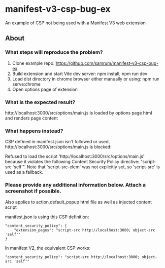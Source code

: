 # manifest-v3-csp-bug-ex

An example of CSP not being used with a Manifest V3 web extension

## About

### What steps will reproduce the problem?
1. Clone example repo: https://github.com/samrum/manifest-v3-csp-bug-ex
2. Build extension and start Vite dev server: npm install; npm run dev
3. Load dist directory in chrome browser either manually or using: npm run serve:chrome
4. Open options page of extension

### What is the expected result?
http://localhost:3000/src/options/main.js is loaded by options page html and renders page content

### What happens instead?
CSP defined in manifest.json isn't followed or used, http://localhost:3000/src/options/main.js is blocked:

Refused to load the script 'http://localhost:3000/src/options/main.js' because it violates the following Content Security Policy directive: "script-src 'self'". Note that 'script-src-elem' was not explicitly set, so 'script-src' is used as a fallback.

### Please provide any additional information below. Attach a screenshot if possible.

Also applies to action.default_popup html file as well as injected content script

manifest.json is using this CSP definition:

	"content_security_policy": {
		"extension_pages": "script-src http://localhost:3000; object-src 'self'"
	}

In manifest V2, the equivalent CSP works:

	"content_security_policy": "script-src http://localhost:3000; object-src 'self'"

